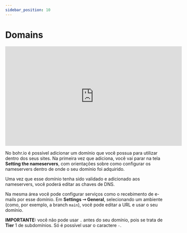 ```yaml
---
sidebar_position: 10
---
```


# Domains

<div style={{textAlign: 'center'}}><iframe width="560" height="315" src="https://www.youtube.com/embed/yDTs9YMLDFY" title="YouTube video player" frameborder="0" allow="accelerometer; autoplay; clipboard-write; encrypted-media; gyroscope; picture-in-picture" allowfullscreen></iframe></div>

No bohr.io é possível adicionar um domínio que você possua para utilizar dentro dos seus sites. Na primeira vez que adiciona, você vai parar na tela **Setting the nameservers**, com orientações sobre como configurar os nameservers dentro de onde o seu domínio foi adquirido.

Uma vez que esse domínio tenha sido validado e adicionado aos nameservers, você poderá editar as chaves de DNS.

Na mesma área você pode configurar serviços como o recebimento de e-mails por esse domínio.
Em **Settings ⇾ General**, selecionando um ambiente (como, por exemplo, a branch ``main``), você pode editar a URL e usar o seu domínio.

**IMPORTANTE:** você não pode usar ``.`` antes do seu domínio, pois se trata de **Tier** 1 de subdomínios. Só é possível usar o caractere ``-``.

